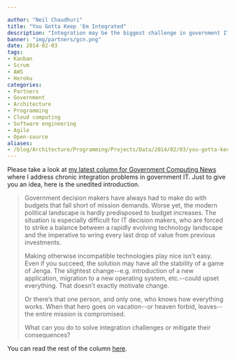 ```yaml
---

author: "Neil Chaudhuri"
title: "You Gotta Keep 'Em Integrated"
description: "Integration may be the biggest challenge in government IT. Here's how you overcome it."
banner: "img/partners/gcn.png"
date: 2014-02-03
tags:
- Kanban
- Scrum
- AWS
- Heroku
categories: 
- Partners
- Government
- Architecture
- Programming
- Cloud computing
- Software engineering
- Agile
- Open-source
aliases: 
- /blog/Architecture/Programming/Projects/Data/2014/02/03/you-gotta-keep-em-integrated
---
```


Please take a look at [my latest column for Government Computing News](http://www1.gcn.com/articles/2014/01/29/integration-tips.aspx) where I address chronic integration problems in
government IT. Just to give you an idea, here is the unedited introduction.

<blockquote>
Government decision makers have always had to make do with budgets that fall short of mission demands. Worse yet, the modern political landscape is hardly predisposed to budget increases. The situation is especially difficult for IT decision makers, who are forced to strike a balance between a rapidly evolving technology landscape and the imperative to wring every last drop of value from previous investments.


Making otherwise incompatible technologies play nice isn’t easy. Even if you succeed, the solution may have all the stability of a game of Jenga. The slightest change--e.g. introduction of a new application, migration to a new operating system, etc.--could upset everything. That doesn’t exactly motivate change.


Or there’s that one person, and only one, who knows how everything works. When that hero goes on vacation--or heaven forbid, leaves--the entire mission is compromised.


What can you do to solve integration challenges or mitigate their consequences?
</blockquote>

You can read the rest of the column [here](http://www1.gcn.com/articles/2014/01/29/integration-tips.aspx).


